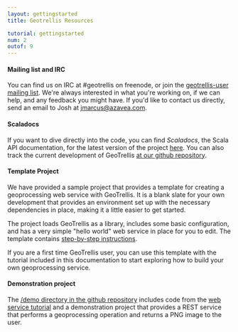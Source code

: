 ```yaml
---
layout: gettingstarted
title: Geotrellis Resources

tutorial: gettingstarted
num: 2
outof: 9
---
```


#### Mailing list and IRC
You can find us on IRC at #geotrellis on freenode, or join the [geotrellis-user mailing list](https://groups.google.com/group/geotrellis-user).  We're always interested in what you're working on, if we can help, and any feedback you might have.  If you'd like to contact us directly, send an email to Josh at jmarcus@azavea.com.

#### Scaladocs

If you want to dive directly into the code, you can find *Scaladocs*, the Scala API documentation, for the latest version of the project [here](http://geotrellis.github.com/api.doc/latest/api/index.html#geotrellis.package).  You can also track the current development of GeoTrellis [at our github repository](http://github.com/geotrellis/geotrellis).

#### Template Project

We have provided a sample project that provides a template for creating a
geoprocessing web service with GeoTrellis. It is a blank slate for your own
development that provides an environment set up with the
necessary dependencies in place, making it a little easier to get started.

The project loads GeoTrellis as a library, includes some basic configuration,
and has a very simple "hello world" web service in place for you to edit.
The template contains [step-by-step instructions](https://github.com/geotrellis/geotrellis.g8).

If you are a first time GeoTrellis user, you can use this template with the
tutorial included in this documentation to start exploring how to build your
own geoprocessing service.

#### Demonstration project

The [/demo directory in the github repository](https://github.com/geotrellis/geotrellis/tree/master/demo) includes code from the [web service tutorial]({{site.baseurl}}/tutorials/webservice.html) and a
demonstration project that provides a REST service that performs a geoprocessing operation and returns a
PNG image to the user.
